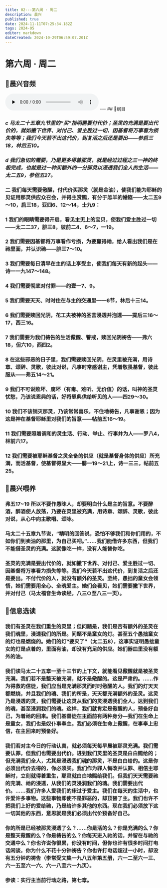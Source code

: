 ```yaml
---
title: 02---第六周 · 周二
description: 晨兴
published: true
date: 2024-11-11T07:25:34.182Z
tags: 2024-05
editor: markdown
dateCreated: 2024-10-29T06:59:07.201Z
---
```


# 第六周 · 周二

## 🎵晨兴音频
<audio id="audio" controls="" preload="none">
      <source id="mp3" src="/2024-05/week6/week6day2.mp3">
</audio>
---
## 📖纲目

### *c   马太二十五章九节里的“买”指明需要付代价；圣灵的充满是要出代价的，就如撇下世界、对付己、爱主胜过一切、因基督将万事看为损失等等；我们今天若不出这代价，到复活之后还是要出——参启三18，林后五10。*

### *d   我们急切的需要，乃是更多得着那灵，就是经过过程之三一神的终极完成，也就是过一种买额外的一分那灵以浸透我们全人的生活——太二五9，参但五27。*

### 二   我们每天需要儆醒，付代价买那灵（就是金油），使我们能为耶稣的见证用那灵供应众召会，并得主赏赐，有分于羔羊的婚筵——太二五9～10，启三18，亚四6、12～14，士九9：

### 1   我们的眼睛需要得开启，看见主无上的宝贝，使我们爱主胜过一切——太二二37，腓三8，彼前二4、6～7，一19。

### 2   我们需要因基督将万事看作亏损，为要赢得祂，给人看出我们是在祂里面，并认识祂——腓三7～10。

### 3   我们需要每日清早在主的话上享受主，使我们每天有新的起头——诗一一九147～148。

### 4   我们需要彻底对付罪——约壹一7、9。

### 5   我们需要天天、时时住在与主的交通里——6节，林后十三14。

### 6   我们需要赎回光阴，花工夫被神的圣言浸透并泡透——提后三16～17，西三16。

### 7   我们需要为我们祷告的生活儆醒、警戒，赎回光阴祷告——弗六18，但六10，西四2。

### 8   在这些邪恶的日子里，我们需要赎回光阴，在灵里被充满，用诗章、颂辞、灵歌，彼此对说，凡事时常感谢主，凭着敬畏基督，彼此服从——弗五14～21。

### 9   我们不可说败坏、腐坏（有毒、难听、无价值）的话，叫神的圣灵忧愁，乃该说恩典的话，好将恩典供给听见的人——四29～30。

### 10   我们不该销灭那灵，乃该常常喜乐，不住地祷告，凡事谢恩；因为这是神在基督耶稣里对我们的旨意——帖前五16～19。

### 11   我们需要照着调和的灵生活、行动、举止、行事并为人——罗八4，林前六17。

### 12   我们需要被耶稣基督之灵全备的供应（就是基督身体的供应）所充满，而活基督，使基督得显大——腓一19～21上，诗一三三，帖前五25。

## 📖晨兴喂养

### 弗五17~19    所以不要作愚昧人，却要明白什么是主的旨意。不要醉酒，醉酒使人放荡，乃要在灵里被充满，用诗章、颂辞、灵歌，彼此对说，从心中向主歌唱、颂咏。

### 马太二十五章九节说，“精明的回答说，恐怕不够我们和你们用的，不如你们到卖油的那里，为自己买吧。”……我们能借许多东西，但我们不能借圣灵的充满。这就像吃一样，没有人能替你吃。

### 圣灵的充满是要出代价的，就如撇下世界、对付己、爱主胜过一切、因基督将万事看为损失等等。我们今天若不出这代价，到复活之后还是要出。不付代价的人，就没有额外的圣灵。至终，愚拙的童女会领悟，她们需要用全心、全魂爱主。她们会看见，她们需要撇下世界，并对付己（马太福音生命读经，八三○至八三一页）。

## 📖信息选读

### 我们有圣灵在我们重生的灵里；但问题是，我们是否有额外的圣灵在我们魂里，浸透我们的所是。问题不是童女的灯。甚至五个愚拙童女的灯也是燃烧的。她们的灯“要灭了”（太二五8），这事实证明愚拙童女的灯是点着的，里面有油，却没有充足的供应。她们器皿里没有额外的油。

### 我们读马太二十五章一至十三节的上下文，就能看见儆醒就是被圣灵充满。我们若不是整天被充满，就不是儆醒的。这是严肃的。……作为得救的信徒，我们应当是充满那灵而时时儆醒的人。我们的灯天天都燃烧，并且我们的魂、我们的所是，天天都充满额外的圣灵。这灵乃是浸透的灵，我们需要让这灵从我们的灵浸透我们全人，达到我们的魂，甚至浸润我们的魂。这样，我们就肯定是儆醒的人，预备好自己，为着祂的回来。我们基督徒在主面前有两种身分—我们在生命上是童女，我们也是奴仆事奉主。我们必须在生命上儆醒，在事奉上忠信，在主回来时预备好。

### 我们若对主今日的行动认真，就必须每天每早晨被那灵充满。我们需要认罪，但我们也需要出代价。进到我们灵里的圣灵是白白赐给的；但充满我们全人，尤其是浸透我们魂的那灵，不是白白给的。这是你必须出代价去得的，你必须买。我们作为罪人悔改并认罪、相信主耶稣时，立刻就得着重生，那灵就白白地赐给我们。但我们天天需要祂的充满、祂的浸透，从我们的灵浸润我们的魂。我们需要出代价。……我们许多人爱我们的床过于爱主。我们在每天的生活中，也许爱许多事物。这些事物即使不是罪恶的，却顶替了主。我们也许不把我们上好的爱给祂，乃是给许多其他的东西。现在我们必须放下这一切其他的东西，意思就是我们必须出代价预备好自己。

### 你的所是已经被那灵浸透了么？……你是活的么？你是充满的么？你是整天儆醒的么？你是祷告的么？你每天进入祂的话，并留在与祂的交通中么？你也许说你很累，你没有时间，但你也许有很多时间打电话闲谈，你为什么不花十分钟祷告？你也许打电话超过一小时，却没有五分钟的祷告（李常受文集一九八五年第五册，六一二至六一三、六一五至六一六、六一八至六一九页）。

### 参读：实行主当前行动之路，第七章。

<!-- Google tag (gtag.js) -->
<script async src="https://www.googletagmanager.com/gtag/js?id=G-1P8709Z16T"></script>
<script>
  window.dataLayer = window.dataLayer || [];
  function gtag(){dataLayer.push(arguments);}
  gtag('js', new Date());

  gtag('config', 'G-1P8709Z16T');
</script>